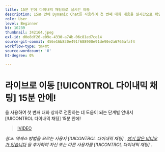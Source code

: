 ```yaml
---
title: 15분 안에 다이내믹 채팅으로 실시간 이동
description: 15분 안에 Dynamic Chat를 사용하여 첫 번째 대화 내용을 실시간으로 확인할 수 있는 단계별 안내서입니다.
role: User
level: Beginner
kt: 10239
thumbnail: 342164.jpeg
exl-id: d0e8df26-e09e-4330-a74b-06c81ed7ce14
source-git-commit: 456e16b830e491f688900e91de90e2a6765afaf4
workflow-type: tm+mt
source-wordcount: '0'
ht-degree: 0%

---
```


# 라이브로 이동 [!UICONTROL 다이내믹 채팅]  15분 안에!

을 사용하여 첫 번째 대화 상자로 전환하는 데 도움이 되는 단계별 안내서 [!UICONTROL 다이내믹 채팅]  15분 안에!

>[!VIDEO](https://video.tv.adobe.com/v/342164/?quality=12&learn=on)

*참고: 액세스 방법을 모르는 사용자 [!UICONTROL 다이내믹 채팅] , [여기 짧은 비디오가 있습니다](https://experienceleague.adobe.com/docs/marketo-learn/tutorials/dynamic-chat/user-management.html?lang=en) 을 추가하여 자신 또는 다른 사용자를 [!UICONTROL 다이내믹 채팅] .*
